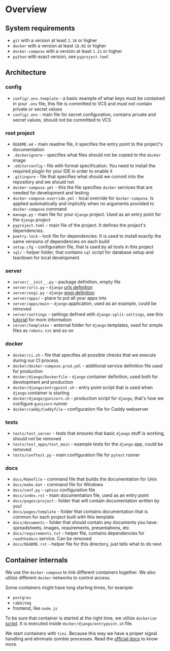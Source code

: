 Overview
========

System requirements
-------------------

-   `git` with a version at least `2.16` or higher
-   `docker` with a version at least `18.02` or higher
-   `docker-compose` with a version at least `1.21` or higher
-   `python` with exact version, see `pyproject.toml`

Architecture
------------

### config

-   `config/.env.template` - a basic example of what keys must be
    contained in your `.env` file, this file is committed to VCS and
    must not contain private or secret values
-   `config/.env` - main file for secret configuration, contains private
    and secret values, should not be committed to VCS

### root project

-   `README.md` - main readme file, it specifies the entry point to the
    project's documentation
-   `.dockerignore` - specifies what files should not be copied to the
    `docker` image
-   `.editorconfig` - file with format specification. You need to
    install the required plugin for your IDE in order to enable it
-   `.gitingore` - file that specifies what should we commit into the
    repository and we should not
-   `docker-compose.yml` - this the file specifies `docker` services
    that are needed for development and testing
-   `docker-compose.override.yml` - local override for `docker-compose`.
    Is applied automatically and implicitly when no arguments provided
    to `docker-compose` command
-   `manage.py` - main file for your `django` project. Used as an entry
    point for the `django` project
-   `pyproject.toml` - main file of the project. It defines the
    project's dependencies.
-   `poetry.lock` - lock file for dependencies. It is used to install
    exactly the same versions of dependencies on each build
-   `setup.cfg` - configuration file, that is used by all tools in this
    project
-   `sql/` - helper folder, that contains `sql` script for database
    setup and teardown for local development

### server

-   `server/__init__.py` - package definition, empty file
-   `server/urls.py` - `django` [urls
    definition](https://docs.djangoproject.com/en/2.2/topics/http/urls/)
-   `server/wsgi.py` - `django` [wsgi
    definition](https://en.wikipedia.org/wiki/Web_Server_Gateway_Interface)
-   `server/apps/` - place to put all your apps into
-   `server/apps/main` - `django` application, used as an example, could
    be removed
-   `server/settings` - settings defined with `django-split-settings`,
    see this
    [tutorial](https://medium.com/wemake-services/managing-djangos-settings-e2b7f496120d)
    for more information
-   `server/templates` - external folder for `django` templates, used
    for simple files as `robots.txt` and so on

### docker

-   `docker/ci.sh` - file that specifies all possible checks that we
    execute during our CI process
-   `docker/docker-compose.prod.yml` - additional service definition
    file used for production
-   `docker/django/Dockerfile` - `django` container definition, used
    both for development and production
-   `docker/django/entrypoint.sh` - entry point script that is used when
    `django` container is starting
-   `docker/django/gunicorn.sh` - production script for `django`, that's
    how we configure `gunicorn` runner
-   `docker/caddy/Caddyfile` - configuration file for Caddy webserver

### tests

-   `tests/test_server` - tests that ensures that basic `django` stuff
    is working, should not be removed
-   `tests/test_apps/test_main` - example tests for the `django` app,
    could be removed
-   `tests/conftest.py` - main configuration file for `pytest` runner

### docs

-   `docs/Makefile` - command file that builds the documentation for
    Unix
-   `docs/make.bat` - command file for Windows
-   `docs/conf.py` - `sphinx` configuration file
-   `docs/index.rst` - main documentation file, used as an entry point
-   `docs/pages/project` - folder that will contain documentation
    written by you!
-   `docs/pages/template` - folder that contains documentation that is
    common for each project built with this template
-   `docs/documents` - folder that should contain any documents you
    have: spreadsheets, images, requirements, presentations, etc
-   `docs/requirements.txt` - helper file, contains dependencies for
    `readthedocs` service. Can be removed
-   `docs/README.rst` - helper file for this directory, just tells what
    to do next

Container internals
-------------------

We use the `docker-compose` to link different containers together. We
also utilize different `docker` networks to control access.

Some containers might have long starting times, for example:

-   `postgres`
-   `rabbitmq`
-   frontend, like `node.js`

To be sure that container is started at the right time, we utilize
`dockerize` [script](https://github.com/jwilder/dockerize). It is
executed inside `docker/django/entrypoint.sh` file.

We start containers with `tini`. Because this way we have a proper
signal handling and eliminate zombie processes. Read the [official
docs](https://github.com/krallin/tini) to know more.
